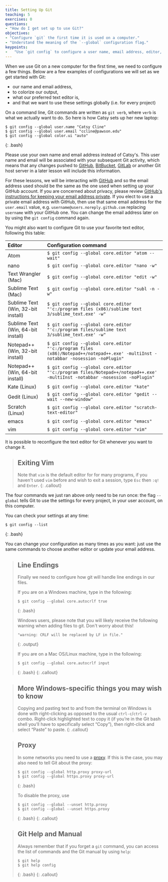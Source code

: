 ```yaml
---
title: Setting Up Git
teaching: 5
exercises: 0
questions:
- "How do I get set up to use Git?"
objectives:
- "Configure `git` the first time it is used on a computer."
- "Understand the meaning of the `--global` configuration flag."
keypoints:
-   "Use `git config` to configure a user name, email address, editor, and other preferences once per machine."
---
```


When we use Git on a new computer for the first time,
we need to configure a few things. Below are a few examples
of configurations we will set as we get started with Git:

*   our name and email address,
*   to colorize our output,
*   what our preferred text editor is,
*   and that we want to use these settings globally (i.e. for every project)

On a command line, Git commands are written as `git verb`,
where `verb` is what we actually want to do. So here is how
Catsy sets up her new laptop:

~~~
$ git config --global user.name "Catsy Cline"
$ git config --global user.email "ccline@pawson.edu"
$ git config --global color.ui "auto"
~~~
{: .bash}

Please use your own name and email address instead of Catsy's. This
user name and email will be associated with your subsequent Git
activity, which means that any changes pushed to
[GitHub](http://github.com/), [BitBucket](http://bitbucket.org/),
[GitLab](http://gitlab.com/) or another Git host server in a later
lesson will include this information.

For these lessons, we will be interacting with
[GitHub](http://github.com/) and so the email address used should be
the same as the one used when setting up your GitHub account. If you
are concerned about privacy, please review [GitHub's instructions for
keeping your email address private][git-privacy].  If you elect to use
a private email address with GitHub, then use that same email address
for the `user.email` value, e.g. `username@users.noreply.github.com`
replacing `username` with your GitHub one. You can change the email
address later on by using the `git config` command again.

You might also want to configure Git to use your favorite text editor, following
this table:

| Editor             | Configuration command                            |
|:-------------------|:-------------------------------------------------|
| Atom | `$ git config --global core.editor "atom --wait"`|
| nano               | `$ git config --global core.editor "nano -w"`    |
| Text Wrangler (Mac)      | `$ git config --global core.editor "edit -w"`    |
| Sublime Text (Mac) | `$ git config --global core.editor "subl -n -w"` |
| Sublime Text (Win, 32-bit install) | `$ git config --global core.editor "'c:/program files (x86)/sublime text 3/sublime_text.exe' -w"` |
| Sublime Text (Win, 64-bit install) | `$ git config --global core.editor "'c:/program files/sublime text 3/sublime_text.exe' -w"` |
| Notepad++ (Win, 32-bit install)    | `$ git config --global core.editor "'c:/program files (x86)/Notepad++/notepad++.exe' -multiInst -notabbar -nosession -noPlugin"`|
| Notepad++ (Win, 64-bit install)    | `$ git config --global core.editor "'c:/program files/Notepad++/notepad++.exe' -multiInst -notabbar -nosession -noPlugin"`|
| Kate (Linux)       | `$ git config --global core.editor "kate"`       |
| Gedit (Linux)      | `$ git config --global core.editor "gedit --wait --new-window"`   |
| Scratch (Linux)       | `$ git config --global core.editor "scratch-text-editor"`  |
| emacs              | `$ git config --global core.editor "emacs"`   |
| vim                | `$ git config --global core.editor "vim"`   |

It is possible to reconfigure the text editor for Git whenever you want to change it.

> ## Exiting Vim
>
> Note that `vim` is the default editor for for many programs, if you
> haven't used `vim` before and wish to exit a session, type `Esc`
> then `:q!` and `Enter`.
{: .callout}

The four commands we just ran above only need to be run once: the flag
`--global` tells Git to use the settings for every project, in your
user account, on this computer.

You can check your settings at any time:

~~~
$ git config --list
~~~
{: .bash}

You can change your configuration as many times as you want: just use
the same commands to choose another editor or update your email
address.

> ## Line Endings
>
> Finally we need to configure how git will handle line endings in our files.
>
> If you are on a Windows machine, type in the following:
> ~~~
> $ git config --global core.autocrlf true
> ~~~
> {: .bash}
>
> Windows users, please note that you will likely receive the
> following warning when adding files to git. Don't worry about this!
>
> ~~~
> "warning: CRLF will be replaced by LF in file."
> ~~~
> {: .output}
>
> If you are on a Mac OS/Linux machine, type in the following:
> ~~~
> $ git config --global core.autocrlf input
> ~~~
> {: .bash}
{: .callout}

> ## More Windows-specific things you may wish to know
>
> Copying and pasting text to and from the terminal on Windows is done with
> right-clicking as opposed to the usual `ctrl-c`/`ctrl-v` combo.  Right-click
> highlighted text to copy it (if you’re in the Git bash shell you’ll have to
> specifically select “Copy”), then right-click and select “Paste” to paste.
{: .callout}

> ## Proxy
>
> In some networks you need to use a
> [proxy](https://en.wikipedia.org/wiki/Proxy_server). If this is the
> case, you may also need to tell Git about the proxy:
>
> ~~~
> $ git config --global http.proxy proxy-url
> $ git config --global https.proxy proxy-url
> ~~~
> {: .bash}
>
> To disable the proxy, use
>
> ~~~
> $ git config --global --unset http.proxy
> $ git config --global --unset https.proxy
> ~~~
> {: .bash}
{: .callout}

> ## Git Help and Manual
>
> Always remember that if you forget a `git` command, you can access
> the list of commands and the Git manual by using `help`:
>
> ~~~
> $ git help
> $ git help config
> ~~~
> {: .bash}
{: .callout}

[git-privacy]: https://help.github.com/articles/keeping-your-email-address-private/
